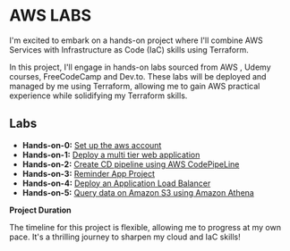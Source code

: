 # AWS LABS

I'm excited to embark on a hands-on project where I'll combine AWS Services with Infrastructure as Code (IaC) skills using Terraform. 

In this project, I'll engage in hands-on labs sourced from AWS , Udemy courses, FreeCodeCamp and Dev.to. These labs will be deployed and managed by me using Terraform, allowing me to gain AWS practical experience while solidifying my Terraform skills.

## Labs

- **Hands-on-0:** [Set up the aws account](/hands_on_0/README.md)
- **Hands-on-1:** [Deploy a multi tier web application](/hands_on_1/README.md) 
- **Hands-on-2:** [Create CD pipeline using AWS CodePipeLine](/hands_on_2/README.md)
- **Hands-on-3:** [Reminder App Project](/hands_on_3/README.md)
- **Hands-on-4:** [Deploy an Application Load Balancer](/hands_on_4/README.md)
- **Hands-on-5:** [Query data on Amazon S3 using Amazon Athena](/hands_on_5/README.md)

**Project Duration**

The timeline for this project is flexible, allowing me to progress at my own pace. It's a thrilling journey to sharpen my cloud and IaC skills!
